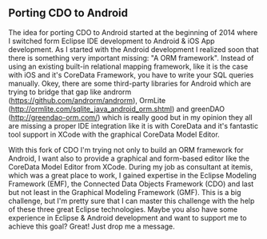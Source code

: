Porting CDO to Android
----------------------

The idea for porting CDO to Android started at the beginning of 2014 where I switched form Eclipse IDE development to Android & iOS App development. As I started with the Android development I realized soon that there is something very important missing: "A ORM framework". Instead of using an existing built-in relational mapping framework, like it is the case with iOS and it's CoreData Framework, you have to write your SQL queries manually. Okey, there are some third-party libraries for Android which are trying to bridge that gap like androrm (https://github.com/androrm/androrm), OrmLite (http://ormlite.com/sqlite_java_android_orm.shtml) and greenDAO (http://greendao-orm.com/) which is really good but in my opinion they all are missing a proper IDE integration like it is with CoreData and it's fantastic tool support in XCode with the graphical CoreData Model Editor.

With this fork of CDO I'm trying not only to build an ORM framework for Android, I want also to provide a graphical and form-based editor like the CoreData Model Editor from XCode. During my job as consultant at itemis, which was a great place to work, I gained expertise in the Eclipse Modeling Framework (EMF), the Connected Data Objects Framework (CDO) and last but not least in the Graphical Modeling Framework (GMF). This is a big challenge, but I'm pretty sure that I can master this challenge with the help of these three great Eclipse technologies. Maybe you also have some experience in Eclipse & Android development and want to support me to achieve this goal? Great! Just drop me a message.
